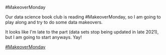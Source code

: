 #MakeoverMonday

Our data science book club is reading #MakeoverMonday, so I am going to play along and try to do some data makeovers. 

It looks like I'm late to the part (data sets stop being updated in late 2021), but I am going to start anyways. Yay!

[#MakeoverMonday](https://www.makeovermonday.co.uk/)